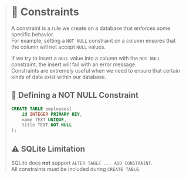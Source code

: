 > # 🔐 Constraints  
> A constraint is a rule we create on a database that enforces some specific behavior.  
> For example, setting a `NOT NULL` constraint on a column ensures that the column will not accept `NULL` values.  
>
> If we try to insert a `NULL` value into a column with the `NOT NULL` constraint, the insert will fail with an error message.  
> Constraints are extremely useful when we need to ensure that certain kinds of data exist within our database.  
>
> ## 🧱 Defining a NOT NULL Constraint  
>
> ```sql  
> CREATE TABLE employees(  
>     id INTEGER PRIMARY KEY,  
>     name TEXT UNIQUE,  
>     title TEXT NOT NULL  
> );  
> ```  
>
> ## ⚠️ SQLite Limitation  
>
> SQLite does **not** support `ALTER TABLE ... ADD CONSTRAINT`.  
> All constraints must be included during `CREATE TABLE`.